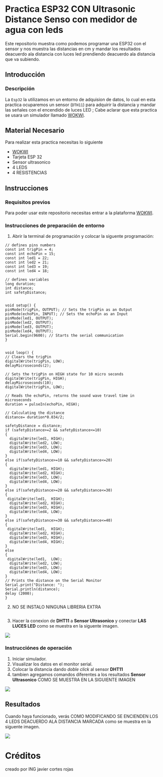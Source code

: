# Practica ESP32 CON Ultrasonic Distance Senso con medidor de agua con leds 
Este repositorio muestra como podemos programar una ESP32 con el sensor  y nos muestra  las distancias  en cm y mandar los resultados deacuerdo ala distancia con luces led  prendiendo deacuerdo ala distancia que va subiendo.


## Introducción

### Descripción

La ```Esp32``` la utilizamos en un entorno de adquision de datos, lo cual en esta practica ocuparemos un sensor (```DTH11```) para adquirir la distancia y mandar las señales con el encendido de luces  LED ; Cabe aclarar que esta practica se usara un simulador llamado [WOKWI](https://https://wokwi.com/).


## Material Necesario

Para realizar esta practica necesitas lo siguiente

- [WOKWI](https://https://wokwi.com/)
- Tarjeta ESP 32
- Sensor ultrasonico
- 4 LEDS 
- 4 RESISTENCIAS 


## Instrucciones

### Requisitos previos

Para poder usar este repositorio necesitas entrar a la plataforma [WOKWI](https://https://wokwi.com/).


### Instrucciones de preparación de entorno 

1. Abrir la terminal de programación y colocar la siguente programación:

```
// defines pins numbers
const int trigPin = 4;
const int echoPin = 15;
const int led1 = 22;
const int led2 = 21;
const int led3 = 19;
const int led4 = 18;

// defines variables
long duration;
int distance;
int safetyDistance;


void setup() {
pinMode(trigPin, OUTPUT); // Sets the trigPin as an Output
pinMode(echoPin, INPUT); // Sets the echoPin as an Input
pinMode(led1, OUTPUT);
pinMode(led2, OUTPUT);
pinMode(led3, OUTPUT);
pinMode(led4, OUTPUT);
Serial.begin(9600); // Starts the serial communication
}


void loop() {
// Clears the trigPin
digitalWrite(trigPin, LOW);
delayMicroseconds(2);

// Sets the trigPin on HIGH state for 10 micro seconds
digitalWrite(trigPin, HIGH);
delayMicroseconds(10);
digitalWrite(trigPin, LOW);

// Reads the echoPin, returns the sound wave travel time in microseconds
duration = pulseIn(echoPin, HIGH);

// Calculating the distance
distance= duration*0.034/2;

safetyDistance = distance;
if (safetyDistance>=2 && safetyDistance<=10)
{
  digitalWrite(led1, HIGH);
  digitalWrite(led2, LOW);
  digitalWrite(led3, LOW);
  digitalWrite(led4, LOW);
}
else if(safetyDistance>=10 && safetyDistance<=20) 
{
  digitalWrite(led1, HIGH);
  digitalWrite(led2, HIGH);
  digitalWrite(led3, LOW);
  digitalWrite(led4, LOW);
}
else if(safetyDistance>=20 && safetyDistance<=30)
{
 digitalWrite(led1,  HIGH);
  digitalWrite(led2, HIGH);
  digitalWrite(led3, HIGH);
  digitalWrite(led4, LOW);
}
else if(safetyDistance>=30 && safetyDistance<=40)
{
 digitalWrite(led1,  HIGH);
  digitalWrite(led2, HIGH);
  digitalWrite(led3, HIGH);
  digitalWrite(led4, HIGH);
}
else 
{
 digitalWrite(led1,  LOW);
  digitalWrite(led2, LOW);
  digitalWrite(led3, LOW);
  digitalWrite(led4, LOW);
}
// Prints the distance on the Serial Monitor
Serial.print("Distance: ");
Serial.println(distance);
delay (2000);
}

```
2. NO SE INSTALO NINGUNA LIBRERIA EXTRA

![]()

3. Hacer la conexion de **DHT11** a **Sensor Ultrasonico**  y conectar  **LAS LUCES LED** como se muestra en la siguente imagen.

![](https://github.com/javsCOR/PRACTICA-NIVEL.DE.AGUA/blob/main/leds.png?raw=true)

### Instrucciónes de operación

1. Iniciar simulador.
2. Visualizar los datos en el monitor serial.
3. Colocar la distancia dando *doble click* al sensor **DHT11** 
4. tambien  agregamos comandos diferentes a los resultados  **Sensor Ultrasonico** COMO SE MUESTRA EN LA SIGUIENTE  IMAGEN 

![](https://github.com/javsCOR/PRACTICA-NIVEL.DE.AGUA/blob/main/EN%20ACCION.png?raw=true)


## Resultados

Cuando haya funcionado, verás COMO MODIFICANDO SE ENCIENDEN LOS 4 LEDS DEACUERDO ALA DISTANCIA MARCADA  como se muestra en la siguente imagen.

![](https://github.com/javsCOR/PRACTICA-NIVEL.DE.AGUA/blob/main/FUNCIONANDO.png?raw=true)







# Créditos

creado por ING javier cortes rojas
